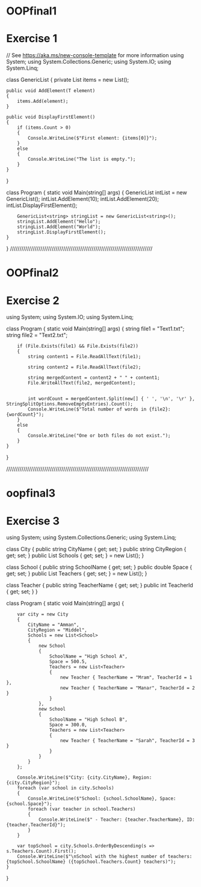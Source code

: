 # OOPfinal1
# Exercise 1

// See https://aka.ms/new-console-template for more information
using System;
using System.Collections.Generic;
using System.IO;
using System.Linq;

class GenericList<T>
{
    private List<T> items = new List<T>();

    public void AddElement(T element)
    {
        items.Add(element);
    }

    public void DisplayFirstElement()
    {
        if (items.Count > 0)
        {
            Console.WriteLine($"First element: {items[0]}");
        }
        else
        {
            Console.WriteLine("The list is empty.");
        }
    }
}

class Program
{
    static void Main(string[] args)
    {
        GenericList<int> intList = new GenericList<int>();
        intList.AddElement(10);
        intList.AddElement(20);
        intList.DisplayFirstElement();

        GenericList<string> stringList = new GenericList<string>();
        stringList.AddElement("Hello");
        stringList.AddElement("World");
        stringList.DisplayFirstElement();
    }
}
///////////////////////////////////////////////////////////////////////////
# OOPfinal2
# Exercise 2
using System;
using System.IO;
using System.Linq;

class Program
{
    static void Main(string[] args)
    {
        string file1 = "Text1.txt";
        string file2 = "Text2.txt";

        if (File.Exists(file1) && File.Exists(file2))
        {
            string content1 = File.ReadAllText(file1);

            string content2 = File.ReadAllText(file2);

            string mergedContent = content2 + " " + content1;
            File.WriteAllText(file2, mergedContent);

      
            int wordCount = mergedContent.Split(new[] { ' ', '\n', '\r' }, StringSplitOptions.RemoveEmptyEntries).Count();
            Console.WriteLine($"Total number of words in {file2}: {wordCount}");
        }
        else
        {
            Console.WriteLine("One or both files do not exist.");
        }
    }
}

///////////////////////////////////////////////////////////////////////////
# oopfinal3
# Exercise 3
using System;
using System.Collections.Generic;
using System.Linq;

class City
{
    public string CityName { get; set; }
    public string CityRegion { get; set; }
    public List<School> Schools { get; set; } = new List<School>();
}

class School
{
    public string SchoolName { get; set; }
    public double Space { get; set; }
    public List<Teacher> Teachers { get; set; } = new List<Teacher>();
}

class Teacher
{
    public string TeacherName { get; set; }
    public int TeacherId { get; set; }
}

class Program
{
    static void Main(string[] args)
    {
       
        var city = new City
        {
            CityName = "Amman",
            CityRegion = "Middel",
            Schools = new List<School>
            {
                new School
                {
                    SchoolName = "High School A",
                    Space = 500.5,
                    Teachers = new List<Teacher>
                    {
                        new Teacher { TeacherName = "Mram", TeacherId = 1 },
                        new Teacher { TeacherName = "Manar", TeacherId = 2 }
                    }
                },
                new School
                {
                    SchoolName = "High School B",
                    Space = 300.0,
                    Teachers = new List<Teacher>
                    {
                        new Teacher { TeacherName = "Sarah", TeacherId = 3 }
                    }
                }
            }
        };

        Console.WriteLine($"City: {city.CityName}, Region: {city.CityRegion}");
        foreach (var school in city.Schools)
        {
            Console.WriteLine($"School: {school.SchoolName}, Space: {school.Space}");
            foreach (var teacher in school.Teachers)
            {
                Console.WriteLine($" - Teacher: {teacher.TeacherName}, ID: {teacher.TeacherId}");
            }
        }

        var topSchool = city.Schools.OrderByDescending(s => s.Teachers.Count).First();
        Console.WriteLine($"\nSchool with the highest number of teachers: {topSchool.SchoolName} ({topSchool.Teachers.Count} teachers)");
    }
}


